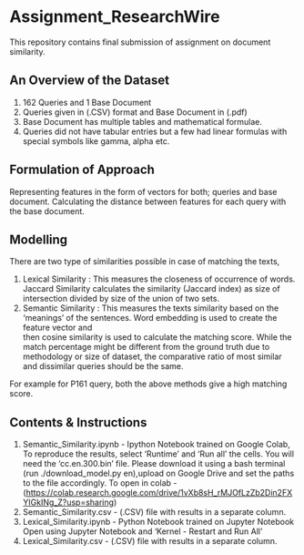 # Assignment_ResearchWire
This repository contains final submission of assignment on document similarity.

## An Overview of the Dataset
 1. 162 Queries and 1 Base Document
 2. Queries given in (.CSV) format and Base Document in (.pdf)
 3. Base Document has multiple tables and mathematical formulae.
 4. Queries did not have tabular entries but a few had linear formulas with special symbols like gamma, alpha etc.


## Formulation of Approach 
   Representing features in the form of vectors for both; queries and base document.
   Calculating the distance between features for each query with the base document.


## Modelling
There are two type of similarities possible in case of matching the texts,
 1. Lexical Similarity : This measures the closeness of occurrence of words. 
           Jaccard Similarity calculates the similarity (Jaccard index) as size of intersection divided 
           by size of the union of two sets.
 2. Semantic Similarity : This measures the texts similarity based on the ‘meanings’ of the sentences. Word embedding is used to create the feature vector and    
    then cosine similarity is used to calculate the matching score. While the match percentage might be different from the ground truth due to methodology or size 
    of dataset, the comparative ratio of most similar and dissimilar queries should be the same.

For example for P161 query, both the above methods give a high matching score.
 

## Contents & Instructions 
 1. Semantic_Similarity.ipynb - Ipython Notebook trained on Google Colab,
    To reproduce the results, select ‘Runtime’ and ‘Run all’ the cells. You will need the ‘cc.en.300.bin’ file. Please download it using a bash terminal (run
    ./download_model.py en),upload on Google Drive and set the paths to the file accordingly. 
    To open in colab - (https://colab.research.google.com/drive/1vXb8sH_rMJOfLzZb2Din2FXYIGkINg_Z?usp=sharing)
 2. Semantic_Similarity.csv - (.CSV) file with results in a separate column.
 3. Lexical_Similarity.ipynb - Python Notebook trained on Jupyter Notebook 
            Open using Jupyter Notebook and ‘Kernel - Restart and Run All’
 4. Lexical_Similarity.csv - (.CSV) file with results in a separate column.
